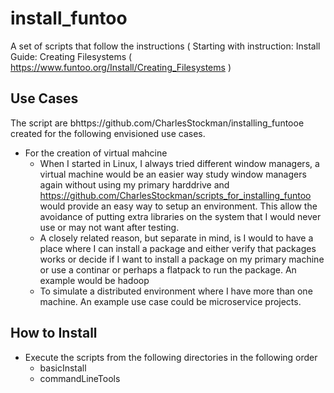 # install_funtoo
A set of scripts that follow the instructions ( Starting  with instruction: Install Guide: Creating Filesystems ( https://www.funtoo.org/Install/Creating_Filesystems )

## Use Cases

The script are bhttps://github.com/CharlesStockman/installing_funtooe created for the following envisioned use cases.

* For the creation of virtual mahcine
  * When I started in Linux, I always tried different window managers, a virtual machine would be an easier way study window managers again without using my primary harddrive and https://github.com/CharlesStockman/scripts_for_installing_funtoo would provide an easy way to setup an environment.  This allow the avoidance of putting extra libraries on the system that I would never use or may not want after testing.
  * A closely related reason, but separate in mind, is I would to have a place where I can install a package and either verify that packages works or decide if I want to install a package on my primary machine or use a continar or perhaps a flatpack to run the package.  An example would be hadoop
  * To simulate a distributed environment where I have more than one machine.  An example use case could be microservice projects.
  
## How to Install

* Execute the scripts from the following directories in the following order
  * basicInstall
  * commandLineTools
 
